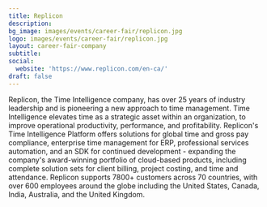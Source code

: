 ```yaml
---
title: Replicon
description: 
bg_image: images/events/career-fair/replicon.jpg
logo: images/events/career-fair/replicon.jpg
layout: career-fair-company
subtitle: 
social:
  website: 'https://www.replicon.com/en-ca/'
draft: false
---
```

Replicon, the Time Intelligence company, has over 25 years of industry leadership and is pioneering a new approach to time management. Time Intelligence elevates time as a strategic asset within an organization, to improve operational productivity, performance, and profitability. Replicon's Time Intelligence Platform offers solutions for global time and gross pay compliance, enterprise time management for ERP, professional services automation, and an SDK for continued development - expanding the company's award-winning portfolio of cloud-based products, including complete solution sets for client billing, project costing, and time and attendance. Replicon supports 7800+ customers across 70 countries, with over 600 employees around the globe including the United States, Canada, India, Australia, and the United Kingdom.